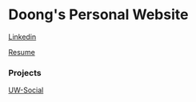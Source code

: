 # Doong's Personal Website

[Linkedin](https://www.linkedin.com/in/yudong-yang-5430a732b/)

[Resume](https://bold.pro/my/yudong-yang/551r)

### Projects

[UW-Social](alanvanderboom.com/UW-Social)